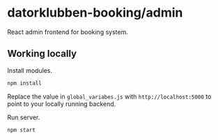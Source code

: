 # datorklubben-booking/admin

React admin frontend for booking system.

## Working locally

Install modules.

```bash
npm install
```

Replace the value in `global_variabes.js` with `http://localhost:5000` to point to your locally running backend.

Run server.

```bash
npm start
```
